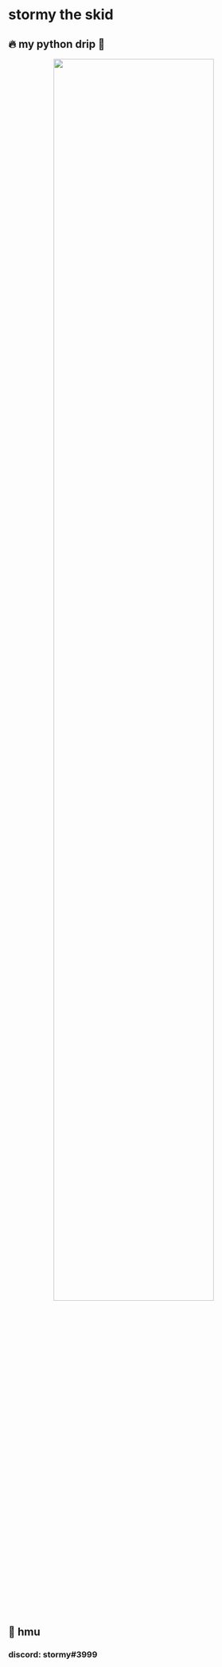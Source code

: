# stormy the skid
## 🔥 my python drip 🥶
<p align="center">
  <img width="80%" src="https://github-readme-stats.vercel.app/api/top-langs/?username=stormyhs&layout=compact&theme=blue-green">
</p>

## 💬 hmu
### discord: stormy#3999

